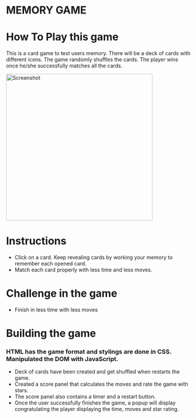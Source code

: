 # MEMORY GAME

# How To Play this game 

This is a card game to test users memory. There will be a deck of cards with different icons.
The game randomly shuffles the cards. The player wins once he/she successfully matches all the cards.

<img src="screenshots/game.png" height="400" alt="Screenshot"/>

# Instructions
* Click on a card. Keep revealing cards by working your memory to remember each opened card.
* Match each card properly with less time and less moves.

# Challenge in the game
* Finish in less time with less moves

# Building the game

### HTML has the game format and stylings are done in CSS. Manipulated the DOM with JavaScript.

* Deck of cards have been created and get shuffled when restarts the game.
* Created a score panel that calculates the moves and rate the game with stars.
* The score panel also contains a timer and a restart button.
* Once the user successfully finishes the game, a popup will display congratulating the player displaying the time, moves and star rating.
